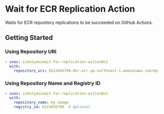 # Wait for ECR Replication Action

Waits for ECR repository replications to be succeeded on GitHub Actions.


## Getting Started

### Using Repository URI

```yaml
- uses: siketyan/wait-for-replication-action@v1
  with:
    repository_uri: 0123456789.dkr.ecr.ap-northeast-1.amazonaws.com/my-image
```

### Using Repository Name and Registry ID

```yaml
- uses: siketyan/wait-for-replication-action@v1
  with:
    repository_name: my-image
    registry_id: 0123456789  # Optional
```
